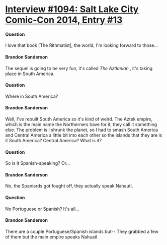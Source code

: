 # [Interview #1094: Salt Lake City Comic-Con 2014, Entry #13](https://www.theoryland.com/intvmain.php?i=1094#13)

#### Question

I love that book [The Rithmatist], the world, I'm looking forward to those…

#### Brandon Sanderson

The sequel is going to be very fun, it's called
*The Aztlanian*
, it's taking place in South America.

#### Question

Where in South America?

#### Brandon Sanderson

Well, I've rebuilt South America so it's kind of weird. The Aztek empire, which is the main name the Northerners have for it, they call it something else. The problem is I shrunk the planet, so I had to smash South America and Central America a little bit into each other so the islands that they are is it South America? Central America? What is it?

#### Question

So is it Spanish-speaking? Or...

#### Brandon Sanderson

No, the Spaniards got fought off, they actually speak Nahautl.

#### Question

No Portuguese or Spanish? It's all...

#### Brandon Sanderson

There are a couple Portuguese/Spanish islands but-- They grabbed a few of them but the main empire speaks Nahuatl.


